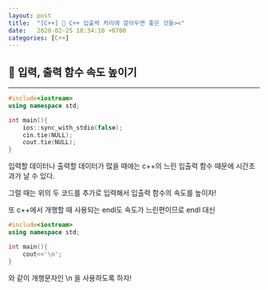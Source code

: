 ```yaml
---
layout: post
title:  "[C++] 👰 C++ 입출력 처리에 알아두면 좋은 것들><"
date:   2020-02-25 18:34:10 +0700
categories: [C++]
---
```


## 👰 입력, 출력 함수 속도 높이기
---

~~~c++
#include<iostream>
using namespace std;

int main(){
	ios::sync_with_stdio(false);
	cin.tie(NULL);
	cout.tie(NULL);
}
~~~

입력할 데이터나 출력할 데이터가 많을 때에는 c++의 느린 입출력 함수 때문에 시간초과가 날 수 있다.

그럴 때는 위의 두 코드를 추가로 입력해서 입출력 함수의 속도를 높이자!

또 c++에서 개행할 때 사용되는 endl도 속도가 느린편이므로 endl 대신

~~~c++
#include<iostream>
using namespace std;

int main(){
	cout<<'\n';
}
~~~

와 같이 개행문자인 \n 을 사용하도록 하자!

<br>